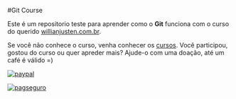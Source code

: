  #Git Course

Este é um repositorio teste para aprender como o **Git** funciona com o curso do querido [willianjusten.com.br](http://willianjusten.com.br).

Se você não conhece o curso, venha conhecer os [cursos](http://willianjusten.teachable.com).
Você participou, gostou do curso ou quer apreder mais? Ajude-o com uma doação, até um café é válido =)

[![paypal](https://www.paypalobjects.com/en_US/i/btn/btn_donateCC_LG.gif)](https://www.paypal.com/cgi-bin/webscr?cmd=_s-xclick&hosted_button_id=UTMFZUHX6EUGE)

[![pagseguro](https://stc.pagseguro.uol.com.br/public/img/botoes/doacoes/164x37-doar-assina.gif)](https://pagseguro.uol.com.br/checkout/v2/donation.html?currency=BRL&receiverEmail=willianjustenqui@gmail.com)
